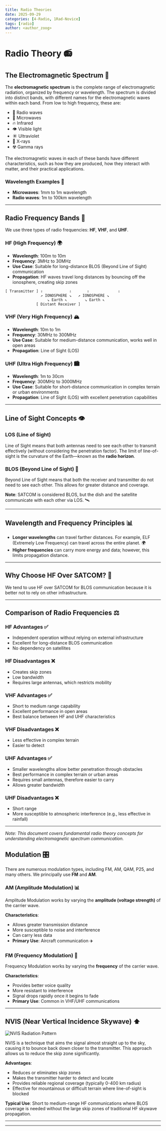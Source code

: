 ```yaml
---
title: Radio Theories
date: 2025-09-29
categories: [4-Radio, 1Rad-Novice]
tags: [radio]
author: <author_zoog>
---
```


# Radio Theory 📻

## The Electromagnetic Spectrum 🌈

The **electromagnetic spectrum** is the complete range of electromagnetic radiation, organized by frequency or wavelength. The spectrum is divided into distinct bands, with different names for the electromagnetic waves within each band. From low to high frequency, these are:

- 📡 Radio waves
- 🍕 Microwaves
- 🔥 Infrared
- 👁️ Visible light
- ☀️ Ultraviolet
- 🦴 X-rays
- ☢️ Gamma rays

The electromagnetic waves in each of these bands have different characteristics, such as how they are produced, how they interact with matter, and their practical applications.

### Wavelength Examples 📏

- **Microwaves**: 1mm to 1m wavelength
- **Radio waves**: 1m to 100km wavelength

---

## Radio Frequency Bands 📶

We use three types of radio frequencies: **HF**, **VHF**, and **UHF**.

### HF (High Frequency) 🌍

- **Wavelength**: 100m to 10m
- **Frequency**: 3MHz to 30MHz
- **Use Case**: Suitable for long-distance BLOS (Beyond Line of Sight) communication
- **Propagation**: HF waves travel long distances by bouncing off the ionosphere, creating skip zones

```
[ Transmitter ] ⇧            ⇩       ⇧             ⇩
                ↗ IONOSPHERE ↘   ↗ IONOSPHERE ↘
                   ↘ Earth ↖        ↘ Earth ↖
              [ Distant Receiver ]
```

### VHF (Very High Frequency) 🏔️

- **Wavelength**: 10m to 1m
- **Frequency**: 30MHz to 300MHz
- **Use Case**: Suitable for medium-distance communication, works well in open areas
- **Propagation**: Line of Sight (LOS)

### UHF (Ultra High Frequency) 🏙️

- **Wavelength**: 1m to 30cm
- **Frequency**: 300MHz to 3000MHz
- **Use Case**: Suitable for short-distance communication in complex terrain or urban environments
- **Propagation**: Line of Sight (LOS) with excellent penetration capabilities

---

## Line of Sight Concepts 👁️

### LOS (Line of Sight)

Line of Sight means that both antennas need to see each other to transmit effectively (without considering the penetration factor). The limit of line-of-sight is the curvature of the Earth—known as the **radio horizon**.

### BLOS (Beyond Line of Sight) 🔮

Beyond Line of Sight means that both the receiver and transmitter do not need to see each other. This allows for greater distance and coverage.

**Note**: SATCOM is considered BLOS, but the dish and the satellite communicate with each other via LOS. 🛰️

---

## Wavelength and Frequency Principles 📊

- **Longer wavelengths** can travel farther distances. For example, ELF (Extremely Low Frequency) can travel across the entire planet. 🌍
- **Higher frequencies** can carry more energy and data; however, this limits propagation distance.

---

## Why Choose HF Over SATCOM? 🤔

We tend to use HF over SATCOM for BLOS communication because it is better not to rely on other infrastructure.

---

## Comparison of Radio Frequencies ⚖️

### HF Advantages ✅

- Independent operation without relying on external infrastructure
- Excellent for long-distance BLOS communication
- No dependency on satellites

### HF Disadvantages ❌

- Creates skip zones
- Low bandwidth
- Requires large antennas, which restricts mobility

### VHF Advantages ✅

- Short to medium range capability
- Excellent performance in open areas
- Best balance between HF and UHF characteristics

### VHF Disadvantages ❌

- Less effective in complex terrain
- Easier to detect

### UHF Advantages ✅

- Smaller wavelengths allow better penetration through obstacles
- Best performance in complex terrain or urban areas
- Requires small antennas, therefore easier to carry
- Allows greater bandwidth

### UHF Disadvantages ❌

- Short range
- More susceptible to atmospheric interference (e.g., less effective in rainfall)

---

*Note: This document covers fundamental radio theory concepts for understanding electromagnetic spectrum communication.*

## Modulation 🎛️

There are numerous modulation types, including FM, AM, QAM, P25, and many others. We principally use **FM** and **AM**.

### AM (Amplitude Modulation) 📊

Amplitude Modulation works by varying the **amplitude (voltage strength)** of the carrier wave.

**Characteristics**:
- Allows greater transmission distance
- More susceptible to noise and interference
- Can carry less data
- **Primary Use**: Aircraft communication ✈️

### FM (Frequency Modulation) 🎵

Frequency Modulation works by varying the **frequency** of the carrier wave.

**Characteristics**:
- Provides better voice quality
- More resistant to interference
- Signal drops rapidly once it begins to fade
- **Primary Use**: Common in VHF/UHF communications

---

## NVIS (Near Vertical Incidence Skywave) ⬆️

![NVIS Radiation Pattern](https://upload.wikimedia.org/wikipedia/commons/thumb/2/26/NVIS_Radiation_Pattern.svg/1024px-NVIS_Radiation_Pattern.svg.png)

NVIS is a technique that aims the signal almost straight up to the sky, causing it to bounce back down closer to the transmitter. This approach allows us to reduce the skip zone significantly.

**Advantages**:
- Reduces or eliminates skip zones
- Makes the transmitter harder to detect and locate
- Provides reliable regional coverage (typically 0-400 km radius)
- Effective for mountainous or difficult terrain where line-of-sight is blocked

**Typical Use**: Short to medium-range HF communications where BLOS coverage is needed without the large skip zones of traditional HF skywave propagation.

---

---